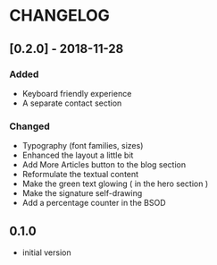 # CHANGELOG

## [0.2.0] - 2018-11-28
### Added
- Keyboard friendly experience
- A separate contact section
### Changed
- Typography (font families, sizes)
- Enhanced the layout a little bit
- Add More Articles button to the blog section
- Reformulate the textual content
- Make the green text glowing ( in the hero section )
- Make the signature self-drawing
- Add a percentage counter in the BSOD

## 0.1.0

- initial version
